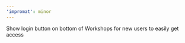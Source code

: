 ```yaml
---
'impromat': minor
---
```


Show login button on bottom of Workshops for new users to easily get access
